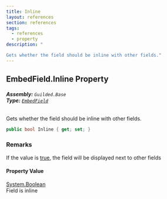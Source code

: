 ```yaml
---
title: Inline
layout: references
section: references
tags:
  - references
  - property
description: "

Gets whether the field should be inline with other fields."
---
```


## EmbedField.Inline Property
###### **Assembly:** `Guilded.Base`<br/>**Type:** [`EmbedField`](EmbedField 'Guilded.Base.Embeds.EmbedField')

Gets whether the field should be inline with other fields.

```csharp
public bool Inline { get; set; }
```

### Remarks
  
If the value is [true](https://docs.microsoft.com/en-us/dotnet/csharp/language-reference/builtin-types/bool 'https://docs.microsoft.com/en-us/dotnet/csharp/language-reference/builtin-types/bool'), the field will be displayed next to other fields

#### Property Value
[System.Boolean](https://docs.microsoft.com/en-us/dotnet/api/System.Boolean 'System.Boolean')  
Field is inline